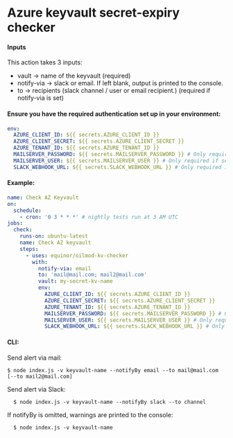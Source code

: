 # Azure keyvault secret-expiry checker

#### Inputs
This action takes 3 inputs:
* vault -> name of the keyvault (required)
* notify-via -> slack or email. If left blank, output is printed to the console.
* to -> recipients (slack channel / user or email recipient.) (required if notify-via is set)


#### Ensure you have the required authentication set up in your environment:
```yaml
env:
  AZURE_CLIENT_ID: ${{ secrets.AZURE_CLIENT_ID }}
  AZURE_CLIENT_SECRET: ${{ secrets.AZURE_CLIENT_SECRET }}
  AZURE_TENANT_ID: ${{ secrets.AZURE_TENANT_ID }}
  MAILSERVER_PASSWORD: ${{ secrets.MAILSERVER_PASSWORD }} # Only required if sending email
  MAILSERVER_USER: ${{ secrets.MAILSERVER_USER }} # Only required if sending email
  SLACK_WEBHOOK_URL: ${{ secrets.SLACK_WEBHOOK_URL }} # Only required if notifying via slack
```


#### Example:
```yaml
name: Check AZ Keyvault
on:
  schedule:
    - cron: '0 3 * * *' # nightly tests run at 3 AM UTC
jobs:
  check:
    runs-on: ubuntu-latest
    name: Check AZ keyvault
    steps:
      - uses: equinor/oilmod-kv-checker
        with:
          notify-via: email
          to: 'mail@mail.com; mail2@mail.com'
          vault: my-secret-kv-name
          env:
            AZURE_CLIENT_ID: ${{ secrets.AZURE_CLIENT_ID }}
            AZURE_CLIENT_SECRET: ${{ secrets.AZURE_CLIENT_SECRET }}
            AZURE_TENANT_ID: ${{ secrets.AZURE_TENANT_ID }}
            MAILSERVER_PASSWORD: ${{ secrets.MAILSERVER_PASSWORD }} # Only required if sending email
            MAILSERVER_USER: ${{ secrets.MAILSERVER_USER }} # Only required if sending email
            SLACK_WEBHOOK_URL: ${{ secrets.SLACK_WEBHOOK_URL }} # Only required if notifying via slack
```

#### CLI:

Send alert via mail:
```shell script
$ node index.js -v keyvault-name --notifyBy email --to mail@mail.com [--to mail2@mail.com]
```

Send alert via Slack:
```shell script
  $ node index.js -v keyvault-name --notifyBy slack --to channel
```
If notifyBy is omitted, warnings are printed to the console:

```shell script
  $ node index.js -v keyvault-name
```
